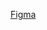 [Figma](https://www.figma.com/proto/wzyLRvaDkshEFLxEqmG1Cc/Project?node-id=31-141&node-type=canvas&t=f6xR0NXUkblbqBnj-1&scaling=scale-down&content-scaling=fixed&page-id=0%3A1&starting-point-node-id=31%3A141)
